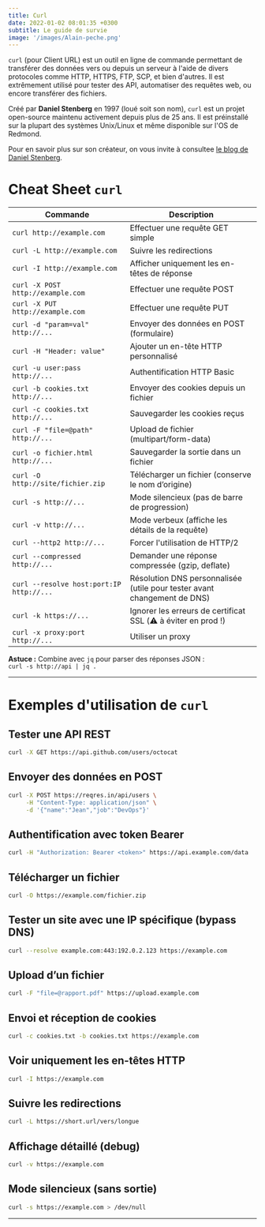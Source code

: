 ```yaml
---
title: Curl
date: 2022-01-02 08:01:35 +0300
subtitle: Le guide de survie
image: '/images/Alain-peche.png'
---
```


`curl` (pour Client URL) est un outil en ligne de commande permettant de transférer des données vers ou depuis un serveur à l'aide de divers protocoles comme HTTP, HTTPS, FTP, SCP, et bien d'autres. Il est extrêmement utilisé pour tester des API, automatiser des requêtes web, ou encore transférer des fichiers.

Créé par **Daniel Stenberg** en 1997 (loué soit son nom), `curl` est un projet open-source maintenu activement depuis plus de 25 ans. Il est préinstallé sur la plupart des systèmes Unix/Linux et même disponible sur l'OS de Redmond.

Pour en savoir plus sur son créateur, on vous invite à consultee [le blog de Daniel Stenberg](https://daniel.haxx.se/blog/).

# Cheat Sheet `curl`

| Commande                               | Description                                                                 |
|----------------------------------------|-----------------------------------------------------------------------------|
| `curl http://example.com`              | Effectuer une requête GET simple                                           |
| `curl -L http://example.com`           | Suivre les redirections                                                    |
| `curl -I http://example.com`           | Afficher uniquement les en-têtes de réponse                                |
| `curl -X POST http://example.com`      | Effectuer une requête POST                                                 |
| `curl -X PUT http://example.com`       | Effectuer une requête PUT                                                  |
| `curl -d "param=val" http://...`       | Envoyer des données en POST (formulaire)                                   |
| `curl -H "Header: value"`              | Ajouter un en-tête HTTP personnalisé                                       |
| `curl -u user:pass http://...`         | Authentification HTTP Basic                                                |
| `curl -b cookies.txt http://...`       | Envoyer des cookies depuis un fichier                                      |
| `curl -c cookies.txt http://...`       | Sauvegarder les cookies reçus                                              |
| `curl -F "file=@path" http://...`      | Upload de fichier (multipart/form-data)                                    |
| `curl -o fichier.html http://...`      | Sauvegarder la sortie dans un fichier                                      |
| `curl -O http://site/fichier.zip`      | Télécharger un fichier (conserve le nom d’origine)                         |
| `curl -s http://...`                   | Mode silencieux (pas de barre de progression)                              |
| `curl -v http://...`                   | Mode verbeux (affiche les détails de la requête)                           |
| `curl --http2 http://...`              | Forcer l'utilisation de HTTP/2                                             |
| `curl --compressed http://...`         | Demander une réponse compressée (gzip, deflate)                            |
| `curl --resolve host:port:IP http://...` | Résolution DNS personnalisée (utile pour tester avant changement de DNS)   |
| `curl -k https://...`                  | Ignorer les erreurs de certificat SSL (⚠️ à éviter en prod !)              |
| `curl -x proxy:port http://...`        | Utiliser un proxy                                                          |

**Astuce :** Combine avec `jq` pour parser des réponses JSON :  
`curl -s http://api | jq .`

---

# Exemples d'utilisation de `curl`

## Tester une API REST
```bash
curl -X GET https://api.github.com/users/octocat
```

## Envoyer des données en POST
```bash
curl -X POST https://reqres.in/api/users \
     -H "Content-Type: application/json" \
     -d '{"name":"Jean","job":"DevOps"}'
```

## Authentification avec token Bearer
```bash
curl -H "Authorization: Bearer <token>" https://api.example.com/data
```

## Télécharger un fichier
```bash
curl -O https://example.com/fichier.zip
```

## Tester un site avec une IP spécifique (bypass DNS)
```bash
curl --resolve example.com:443:192.0.2.123 https://example.com
```

## Upload d’un fichier
```bash
curl -F "file=@rapport.pdf" https://upload.example.com
```

## Envoi et réception de cookies
```bash
curl -c cookies.txt -b cookies.txt https://example.com
```

## Voir uniquement les en-têtes HTTP
```bash
curl -I https://example.com
```

## Suivre les redirections
```bash
curl -L https://short.url/vers/longue
```

## Affichage détaillé (debug)
```bash
curl -v https://example.com
```

## Mode silencieux (sans sortie)
```bash
curl -s https://example.com > /dev/null
```
---
